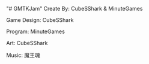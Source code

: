 "# GMTKJam" 
Create By: CubeSShark & MinuteGames

Game Design: CubeSShark

Program: MinuteGames

Art: CubeSShark

Music: 魔王魂
